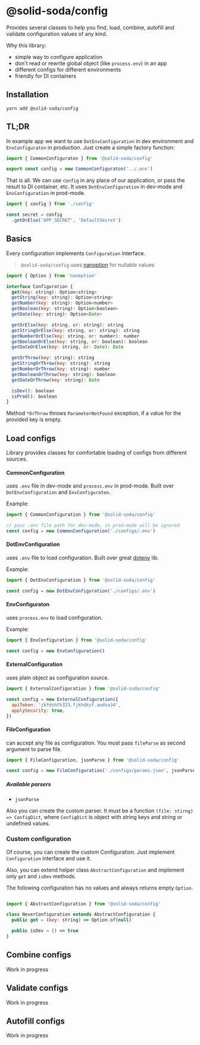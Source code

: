 # @solid-soda/config

Provides several classes to help you find, load, combine, autofill and validate configuration values of any kind.

Why this library:
+ simple way to configure application
+ don't read or rewrite global object (like `process.env`) in an app
+ different configs for different environments
+ friendly for DI containers

## Installation

`yarn add @solid-soda/config`

## TL;DR

In example app we want to use `DotEnvConfiguration` in dev environment and `EnvConfiguraton` in production. Just create a simple factory function:

```js
import { CommonConfiguraton } from '@solid-soda/config'

export const config = new CommonConfiguraton('../.env')
```

That is all. We can use `config` in any place of our application, or pass the result to DI container, etc. It uses `DotEnvConfiguration` in dev-mode and `EnvConfiguration` in prod-mode.

```js
import { config } from './config'

const secret = config
  .getOrElse('APP_SECRET', 'DefaultSecret')
```

## Basics

Every configuration implements `Configuration` interface.

> `@solid-soda/config` uses [nanoption](https://github.com/igorkamyshev/nanoption) for nullable values

```js
import { Option } from 'nanoption'

interface Configuration {
  get(key: string): Option<string>
  getString(key: string): Option<string>
  getNumber(key: string): Option<number>
  getBoolean(key: string): Option<boolean>
  getDate(key: string): Option<Date>

  getOrElse(key: string, or: string): string
  getStringOrElse(key: string, or: string): string
  getNumberOrElse(key: string, or: number): number
  getBooleanOrElse(key: string, or: boolean): boolean
  getDateOrElse(key: string, or: Date): Date

  getOrThrow(key: string): string
  getStringOrThrow(key: string): string
  getNumberOrThrow(key: string): number
  getBooleanOrThrow(key: string): boolean
  getDateOrThrow(key: string): Date

  isDev(): boolean
  isProd(): boolean
}
```

Method `*OrThrow` throws `ParameterNotFound` exception, if a value for the provided key is empty.

## Load configs

Library provides classes for comfortable loading of configs from different sources.

#### CommonConfiguration

uses `.env` file in dev-mode and `process.env` in prod-mode. Built over `DotEnvConfiguration` and `EnvConfiguraton`.

Example:
```js
import { CommonConfiguration } from '@solid-soda/config'

// pass .env file path for dev-mode, in prod-mode will be ignored
const config = new CommonConfiguration('./configs/.env')
```

#### DotEnvConfiguration

uses `.env` file to load configuration. Built over great [dotenv](https://github.com/motdotla/dotenv) lib.

Example:
```js
import { DotEnvConfiguration } from '@solid-soda/config'

const config = new DotEnvConfiguration('./configs/.env')
```

#### EnvConfiguraton

uses `process.env` to load configuration.

Example:
```js
import { EnvConfiguration } from '@solid-soda/config'

const config = new EnvConfiguration()
```

#### ExternalConfiguration

uses plain object as configuration source.

```js
import { ExternalConfiguration } from '@solid-soda/config'

const config = new ExternalConfiguration({
  apiToken: 'jkfdshfk323.fjkhdksf.aodsa34',
  applySecurity: true,
})
```

#### FileConfiguration

can accept any file as configuration. You must pass `fileParse` as second argument to parse file.

```js
import { FileConfiguration, jsonParse } from '@solid-soda/config'

const config = new FileConfiguration('./configs/params.json', jsonParse)
```

##### Available parsers

+ `jsonParse`

Also you can create the custom parser. It must be a function `(file: stirng) => ConfigDict`, where `ConfigDict` is object with string keys and string or undefined values.

### Custom configuration

Of course, you can create the custom Configuration. Just implement `Configuration` interface and use it.

Also, you can extend helper class `AbstractConfiguration` and implement only `get` and `isDev` methods.

The following configuration has no values and always returns empty `Option`.
```js

import { AbstractConfiguration } from '@solid-soda/config'

class NeverConfiguration extends AbstractConfiguration {
  public get = (key: string) => Option.of(null)

  public isDev = () => true
}
```

## Combine configs

Work in progress

## Validate configs

Work in progress

## Autofill configs

Work in progress

